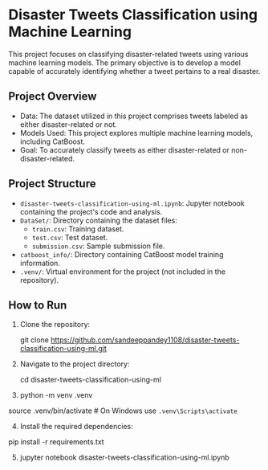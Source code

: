 # Disaster Tweets Classification using Machine Learning

This project focuses on classifying disaster-related tweets using various machine learning models. The primary objective is to develop a model capable of accurately identifying whether a tweet pertains to a real disaster.

## Project Overview

- Data: The dataset utilized in this project comprises tweets labeled as either disaster-related or not.
- Models Used: This project explores multiple machine learning models, including CatBoost.
- Goal: To accurately classify tweets as either disaster-related or non-disaster-related.

## Project Structure

- `disaster-tweets-classification-using-ml.ipynb`: Jupyter notebook containing the project's code and analysis.
- `DataSet/`: Directory containing the dataset files:
  - `train.csv`: Training dataset.
  - `test.csv`: Test dataset.
  - `submission.csv`: Sample submission file.
- `catboost_info/`: Directory containing CatBoost model training information.
- `.venv/`: Virtual environment for the project (not included in the repository).

## How to Run

1. Clone the repository:
  
   git clone https://github.com/sandeeppandey1108/disaster-tweets-classification-using-ml.git

2. Navigate to the project directory:

    cd disaster-tweets-classification-using-ml
   
3.  python -m venv .venv

   source .venv/bin/activate  # On Windows use `.venv\Scripts\activate`

4.  Install the required dependencies:

   pip install -r requirements.txt

5. jupyter notebook disaster-tweets-classification-using-ml.ipynb
   

